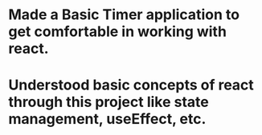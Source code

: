# Made a Basic Timer application to get comfortable in working with react.

# Understood basic concepts of react through this project like state management, useEffect, etc.
